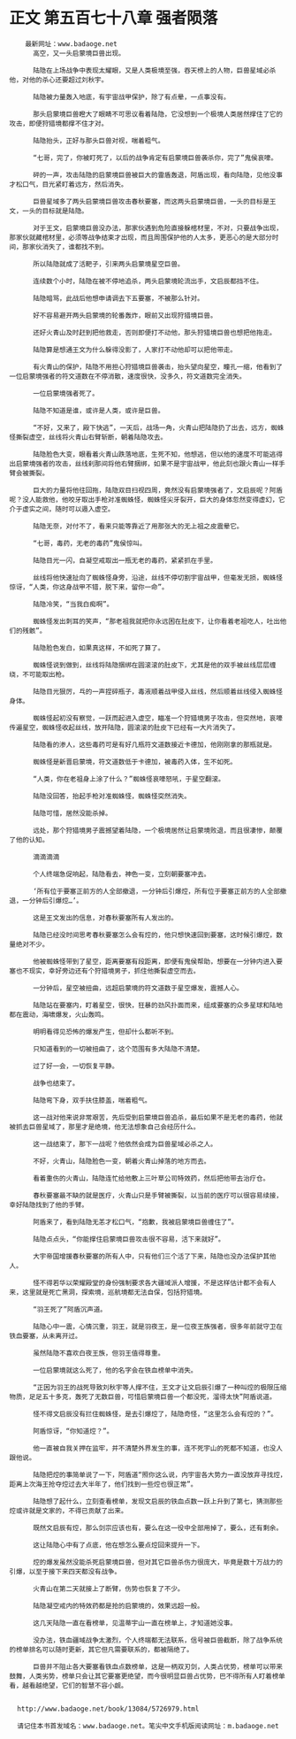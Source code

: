 # 正文 第五百七十八章 强者陨落
        最新网址：www.badaoge.net
          高空，又一头启蒙境巨兽出现。
      
          陆隐在上场战争中表现太耀眼，又是人类极境至强，吞天榜上的人物，巨兽星域必杀他，对他的杀心还要超过刘秋宇。
      
          陆隐被力量轰入地底，有宇宙战甲保护，除了有点晕，一点事没有。
      
          那头启蒙境巨兽瞪大了眼睛不可思议看着陆隐，它没想到一个极境人类居然撑住了它的攻击，即便狩猎境都撑不住才对。
      
          陆隐抬头，正好与那头巨兽对视，喘着粗气。
      
          “七哥，完了，你被盯死了，以后的战争肯定有启蒙境巨兽袭杀你，完了”鬼侯哀嚎。
      
          砰的一声，攻击陆隐的启蒙境巨兽被巨大的雷盾轰退，阿盾出现，看向陆隐，见他没事才松口气，目光紧盯着远方，然后消失。
      
          巨兽星域多了两头启蒙境巨兽攻击春秋要塞，而这两头启蒙境巨兽，一头的目标是王文，一头的目标就是陆隐。
      
          对于王文，启蒙境巨兽没办法，那家伙遇到危险直接躲棺材里，不对，只要战争出现，那家伙就藏棺材里，必须等战争结束才出现，而且周围保护他的人太多，更恶心的是大部分时间，那家伙消失了，谁都找不到。
      
          所以陆隐就成了活靶子，引来两头启蒙境星空巨兽。
      
          连续数个小时，陆隐在被不停地追杀，两头启蒙境轮流出手，文启辰都挡不住。
      
          陆隐暗骂，此战后他想申请调去下五要塞，不被那么针对。
      
          好不容易避开两头启蒙境的轮番轰炸，眼前又出现狩猎境巨兽。
      
          还好火青山及时赶到把他救走，否则即便打不动他，那头狩猎境巨兽也想把他拖走。
      
          陆隐算是想通王文为什么躲得没影了，人家打不动他却可以把他带走。
      
          有火青山的保护，陆隐不用担心狩猎境巨兽袭击，抬头望向星空，瞳孔一缩，他看到了一位启蒙境强者的符文道数在不停消散，速度很快，没多久，符文道数完全消失。
      
          一位启蒙境强者死了。
      
          陆隐不知道是谁，或许是人类，或许是巨兽。
      
          “不好，又来了，殿下快逃”，一天后，战场一角，火青山把陆隐扔了出去，远方，蜘蛛怪撕裂虚空，丝线将火青山右臂斩断，朝着陆隐攻去。
      
          陆隐脸色大变，眼看着火青山跌落地底，生死不知，他想逃，但以他的速度不可能逃得出启蒙境强者的攻击，丝线刹那间将他右臂捆绑，如果不是宇宙战甲，他此刻也跟火青山一样手臂会被撕裂。
      
          巨大的力量将他往回拖，陆隐双目扫视四周，竟然没有启蒙境强者了，文启辰呢？阿盾呢？没人能救他，他咬牙取出手枪对准蜘蛛怪，蜘蛛怪尖牙裂开，巨大的身体忽然变得虚幻，它介于虚实之间，随时可以遁入虚空。
      
          陆隐无奈，对付不了，看来只能等靠近了用那张大的无上祖之皮震晕它。
      
          “七哥，毒药，无老的毒药”鬼侯惊叫。
      
          陆隐目光一闪，自凝空戒取出一瓶无老的毒药，紧紧抓在手里。
      
          丝线将他快速扯向了蜘蛛怪身旁，沿途，丝线不停切割宇宙战甲，但毫发无损，蜘蛛怪惊讶，“人类，你这身战甲不错，脱下来，留你一命”。
      
          陆隐冷笑，“当我白痴啊”。
      
          蜘蛛怪发出刺耳的笑声，“那老祖我就把你永远困在肚皮下，让你看着老祖吃人，吐出他们的残骸”。
      
          陆隐脸色发白，如果真这样，不如死了算了。
      
          蜘蛛怪说到做到，丝线将陆隐捆绑在圆滚滚的肚皮下，尤其是他的双手被丝线层层缠绕，不可能取出枪。
      
          陆隐目光狠厉，乓的一声捏碎瓶子，毒液顺着战甲侵入丝线，然后顺着丝线侵入蜘蛛怪身体。
      
          蜘蛛怪起初没有察觉，一跃而起进入虚空，瞄准一个狩猎境男子攻击，但突然地，哀嚎传遍星空，蜘蛛怪收起丝线，放开陆隐，圆滚滚的肚皮下已经有一大片消失了。
      
          陆隐看的渗人，这些毒药可是有好几瓶符文道数接近卡德加，他刚刚拿的那瓶就是。
      
          蜘蛛怪是新晋启蒙境，符文道数低于卡德加，被毒药入体，生不如死。
      
          “人类，你在老祖身上涂了什么？”蜘蛛怪哀嚎怒吼，于星空翻滚。
      
          陆隐没回答，抬起手枪对准蜘蛛怪，蜘蛛怪突然消失。
      
          陆隐可惜，居然没能杀掉。
      
          远处，那个狩猎境男子震撼望着陆隐，一个极境居然让启蒙境败退，而且很凄惨，颠覆了他的认知。
      
          滴滴滴滴
      
          个人终端急促响起，陆隐看去，神色一变，立刻朝要塞冲去。
      
          ‘所有位于要塞正前方的人全部撤退，一分钟后引爆焢，所有位于要塞正前方的人全部撤退，一分钟后引爆焢…’。
      
          这是王文发出的信息，对春秋要塞所有人发出的。
      
          陆隐已经没时间思考春秋要塞怎么会有焢的，他只想快速回到要塞，这时候引爆焢，数量绝对不少。
      
          他被蜘蛛怪带到了星空，距离要塞有段距离，即便有鬼侯帮助，想要在一分钟内进入要塞也不现实，幸好旁边还有个狩猎境男子，抓住他撕裂虚空而去。
      
          一分钟后，星空被扭曲，远超启蒙境的符文道数于星空爆发，震撼人心。
      
          陆隐站在要塞内，盯着星空，很快，狂暴的劲风扑面而来，组成要塞的众多星球和陆地都在震动，海啸爆发，火山轰鸣。
      
          明明看得见恐怖的爆发产生，但却什么都听不到。
      
          只知道看到的一切被扭曲了，这个范围有多大陆隐不清楚。
      
          过了好一会，一切恢复平静。
      
          战争也结束了。
      
          陆隐弯下身，双手扶住膝盖，喘着粗气。
      
          这一战对他来说非常艰苦，先后受到启蒙境巨兽追杀，最后如果不是无老的毒药，他就被抓去巨兽星域了，那里才是绝境，他无法想象自己会经历什么。
      
          这一战结束了，那下一战呢？他依然会成为巨兽星域必杀之人。
      
          不好，火青山，陆隐脸色一变，朝着火青山掉落的地方而去。
      
          看着重伤的火青山，陆隐连忙给他敷上三叶草公司特效药，然后把他带去治疗仓。
      
          春秋要塞最不缺的就是医疗，火青山只是手臂被撕裂，以当前的医疗可以很容易续接，幸好陆隐找到了他的手臂。
      
          阿盾来了，看到陆隐无恙才松口气，“抱歉，我被启蒙境巨兽缠住了”。
      
          陆隐点点头，“你能撑住启蒙境巨兽攻击很不容易，活下来就好”。
      
          大宇帝国增援春秋要塞的所有人中，只有他们三个活了下来，陆隐也没办法保护其他人。
      
          怪不得若华以荣耀殿堂的身份强制要求各大疆域派人增援，不是这样估计都不会有人来，这里就是死亡黑洞，探索境，巡航境都无法自保，包括狩猎境。
      
          “羽王死了”阿盾沉声道。
      
          陆隐心中一震，心情沉重，羽王，就是羽夜王，是一位夜王族强者，很多年前就守卫在铁血要塞，从未离开过。
      
          虽然陆隐不喜欢白夜王族，但羽王值得尊重。
      
          一位启蒙境就这么死了，他的名字会在铁血榜单中消失。
      
          “正因为羽王的战死导致刘秋宇等人撑不住，王文才让文启辰引爆了一种叫焢的极限压缩物质，足足五十多克，轰死了无数巨兽，可惜启蒙境巨兽一个都没死，溜得太快”阿盾说道。
      
          怪不得文启辰没有拦住蜘蛛怪，是去引爆焢了，陆隐奇怪，“这里怎么会有焢的？”。
      
          阿盾惊讶，“你知道焢？”。
      
          他一直被自我关押在监牢，并不清楚外界发生的事，连不死宇山的死都不知道，也没人跟他说。
      
          陆隐把焢的事简单说了一下，阿盾道“照你这么说，内宇宙各大势力一直没放弃寻找焢，距离上次海王抢夺焢过去大半年了，他们找到一些焢也很正常”。
      
          陆隐想了起什么，立刻查看榜单，发现文启辰的铁血点数一跃上升到了第七，猜测那些焢或许就是文家的，不得已贡献了出来。
      
          既然文启辰有焢，那么剑宗应该也有，要么在这一役中全部用掉了，要么，还有剩余。
      
          这让陆隐心中有了点底，他在想怎么要点焢回来提升一下。
      
          焢的爆发虽然没能杀死启蒙境巨兽，但对其它巨兽杀伤力很庞大，毕竟是数十万战力的引爆，以至于接下来四天都没有战争。
      
          火青山在第二天就接上了断臂，伤势也恢复了不少。
      
          陆隐凝空戒内的特效药都是抢的启蒙境的，效果远超一般。
      
          这几天陆隐一直在看榜单，见温蒂宇山一直在榜单上，才知道她没事。
      
          没办法，铁血疆域战争太激烈，个人终端都无法联系，信号被巨兽截断，除了战争系统的榜单排名可以随时更新，其它但凡需要联系的，都被隔绝了。
      
          巨兽并不阻止各大要塞看铁血点数榜单，这是一柄双刃剑，人类占优势，榜单可以带来鼓舞，人类劣势，榜单只会让其它要塞更绝望，而今很明显巨兽占优势，巴不得所有人盯着榜单看，越看越绝望，它们的智慧不容小觑。
      
      
      http://www.badaoge.net/book/13084/5726979.html
      
      请记住本书首发域名：www.badaoge.net。笔尖中文手机版阅读网址：m.badaoge.net